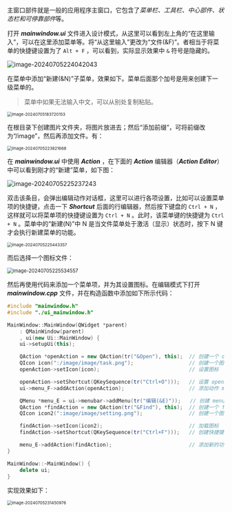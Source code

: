 主窗口部件就是一般的应用程序主窗口，它包含了*菜单栏、工具栏、中心部件、状态栏和可停靠部件*等。

打开 ***mainwindow.ui*** 文件进入设计模式，从这里可以看到左上角的“在这里输入”，可以在这里添加菜单等。将“从这里输入”更改为“文件(&F)”。者相当于将菜单的快捷键设置为了 `Alt + F` ，可以看到，实际显示效果中 `&` 符号是隐藏的。

![image-20240705224042043](https://leafalice-image.oss-cn-hangzhou.aliyuncs.com/img/image-20240705224042043.png)

在菜单中添加“新建(&N)”子菜单，效果如下。菜单后面那个加号是用来创建下一级菜单的。

> 菜单中如果无法输入中文，可以从别处复制粘贴。

<img src="https://leafalice-image.oss-cn-hangzhou.aliyuncs.com/img/image-20240705183720153.png" alt="image-20240705183720153" style="zoom:67%;" />

在根目录下创建图片文件夹，将图片放进去；然后“添加前缀”，可将前缀改为“/image”，然后再添加文件。有：

<img src="https://leafalice-image.oss-cn-hangzhou.aliyuncs.com/img/image-20240705223821668.png" alt="image-20240705223821668" style="zoom:67%;" />

在 ***mainwindow.ui*** 中使用 ***Action*** ，在下面的 ***Action*** 编辑器（***Action Editor***）中可以看到刚才的“新建”菜单，如下图：

![image-20240705225237243](https://leafalice-image.oss-cn-hangzhou.aliyuncs.com/img/image-20240705225237243.png)

双击该条目，会弹出编辑动作对话框，这里可以进行各项设置，比如可以设置菜单项的快捷键，点击一下 ***Shortcut*** 后面的行编辑器，然后按下键盘的 `Ctrl + N` ，这样就可以将菜单项的快捷键设置为 `Ctrl + N` 。此时，该菜单键的快捷键为 `Ctrl + N` 。菜单中的“新建(N)”中 N 是当文件菜单处于激活（显示）状态时，按下 N 键才会执行新建菜单的功能。

<img src="https://leafalice-image.oss-cn-hangzhou.aliyuncs.com/img/image-20240705225443357.png" alt="image-20240705225443357" style="zoom:67%;" />

而后选择一个图标文件：

<img src="https://leafalice-image.oss-cn-hangzhou.aliyuncs.com/img/image-20240705225534557.png" alt="image-20240705225534557" style="zoom:80%;" />

然后再使用代码来添加一个菜单项，并为其设置图标。在编辑模式下打开 ***mainwindow.cpp*** 文件，并在构造函数中添加如下所示代码：

```cpp
#include "mainwindow.h"
#include "./ui_mainwindow.h"

MainWindow::MainWindow(QWidget *parent)
    : QMainWindow(parent)
    , ui(new Ui::MainWindow) {
    ui->setupUi(this);

    QAction *openAction = new QAction(tr("&Open"), this);  // 创建一个 openAction 对象
    QIcon icon(":/image/image/task.png");                  // 创建一个图标
    openAction->setIcon(icon);                             // 设置图标

    openAction->setShortcut(QKeySequence(tr("Ctrl+O")));   // 设置 openAction 图标
    ui->menu_F->addAction(openAction);                     // 添加动作 menu_F

    QMenu *menu_E = ui->menubar->addMenu(tr("编辑(&E)"));   // 创建 menu_E
    QAction *findAction = new QAction(tr("&Find"), this);  // 创建一个 findAction
    QIcon icon2(":image/image/setting.png");               // 创建一个图标

    findAction->setIcon(icon2);                            // 加载图标
    findAction->setShortcut(QKeySequence(tr("Ctrl+F")));   // 创建快捷键

    menu_E->addAction(findAction);                         // 添加新的功能
}

MainWindow::~MainWindow() {
    delete ui;
}
```

实现效果如下：

<img src="https://leafalice-image.oss-cn-hangzhou.aliyuncs.com/img/image-20240705231450976.png" alt="image-20240705231450976" style="zoom: 67%;" />

# 